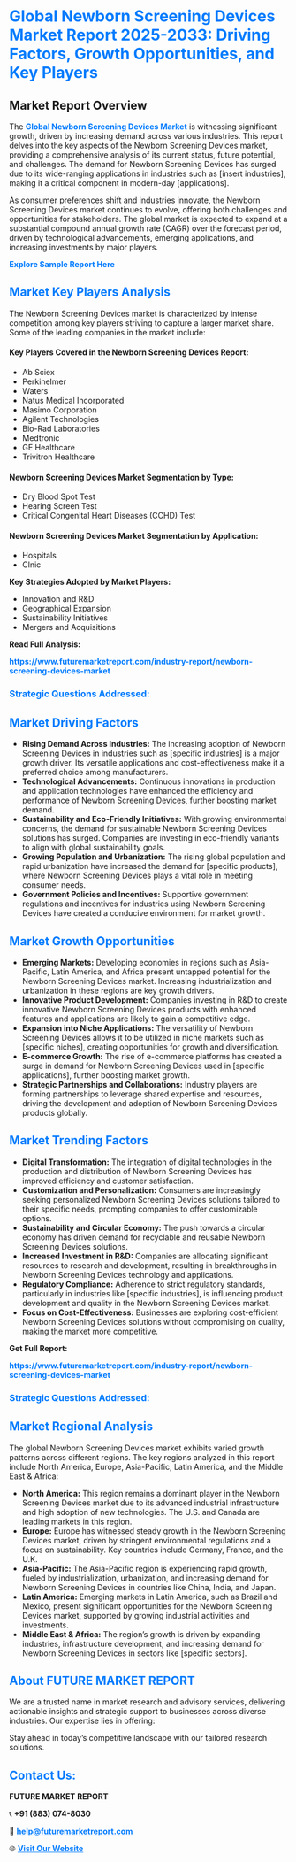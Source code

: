 <h1 style="color: #007BFF;">Global Newborn Screening Devices Market Report 2025-2033: Driving Factors, Growth Opportunities, and Key Players</h1>

<section id="overview">
<h2>Market Report Overview</h2>
<p>The <a href="https://www.futuremarketreport.com/industry-report/newborn-screening-devices-market" style="color: #007BFF; text-decoration: none;"><strong>Global Newborn Screening Devices Market</strong></a> is witnessing significant growth, driven by increasing demand across various industries. This report delves into the key aspects of the Newborn Screening Devices market, providing a comprehensive analysis of its current status, future potential, and challenges. The demand for Newborn Screening Devices has surged due to its wide-ranging applications in industries such as [insert industries], making it a critical component in modern-day [applications].</p>
<p>As consumer preferences shift and industries innovate, the Newborn Screening Devices market continues to evolve, offering both challenges and opportunities for stakeholders. The global market is expected to expand at a substantial compound annual growth rate (CAGR) over the forecast period, driven by technological advancements, emerging applications, and increasing investments by major players.</p>
</section>

<section id="overview">
<p><a href="https://www.futuremarketreport.com/request-sample/reportId=57363" style="color: #007BFF; text-decoration: none;"><strong>Explore Sample Report Here</strong></a></p>
</section>

<section id="key-players">
<h2 style="color: #007BFF;">Market Key Players Analysis</h2>
<p>The Newborn Screening Devices market is characterized by intense competition among key players striving to capture a larger market share. Some of the leading companies in the market include:</p>
<h4>Key Players Covered in the Newborn Screening Devices Report:</h4>
<ul><li>Ab Sciex</li><li>Perkinelmer</li><li>Waters</li><li>Natus Medical Incorporated</li><li>Masimo Corporation</li><li>Agilent Technologies</li><li>Bio-Rad Laboratories</li><li>Medtronic</li><li>GE Healthcare</li><li>Trivitron Healthcare</li></ul>
<h4>Newborn Screening Devices Market Segmentation by Type:</h4>
<ul><li>Dry Blood Spot Test</li><li>Hearing Screen Test</li><li>Critical Congenital Heart Diseases (CCHD) Test</li></ul>

<h4>Newborn Screening Devices Market Segmentation by Application:</h4>
<ul><li>Hospitals</li><li>Clnic</li></ul>
<p><strong>Key Strategies Adopted by Market Players:</strong></p>
<ul>
<li>Innovation and R&D</li>
<li>Geographical Expansion</li>
<li>Sustainability Initiatives</li>
<li>Mergers and Acquisitions</li>
</ul>
</section>

<section>
<p><strong>Read Full Analysis: </strong></p><a href="https://www.futuremarketreport.com/industry-report/newborn-screening-devices-market" style="color: #007BFF; text-decoration: none;"><strong>https://www.futuremarketreport.com/industry-report/newborn-screening-devices-market</strong></a>
<h3 style="color: #007BFF;">Strategic Questions Addressed:</h3>
</section>

<section id="driving-factors">
<h2 style="color: #007BFF;">Market Driving Factors</h2>
<ul>
<li><strong>Rising Demand Across Industries:</strong> The increasing adoption of Newborn Screening Devices in industries such as [specific industries] is a major growth driver. Its versatile applications and cost-effectiveness make it a preferred choice among manufacturers.</li>
<li><strong>Technological Advancements:</strong> Continuous innovations in production and application technologies have enhanced the efficiency and performance of Newborn Screening Devices, further boosting market demand.</li>
<li><strong>Sustainability and Eco-Friendly Initiatives:</strong> With growing environmental concerns, the demand for sustainable Newborn Screening Devices solutions has surged. Companies are investing in eco-friendly variants to align with global sustainability goals.</li>
<li><strong>Growing Population and Urbanization:</strong> The rising global population and rapid urbanization have increased the demand for [specific products], where Newborn Screening Devices plays a vital role in meeting consumer needs.</li>
<li><strong>Government Policies and Incentives:</strong> Supportive government regulations and incentives for industries using Newborn Screening Devices have created a conducive environment for market growth.</li>
</ul>
</section>

<section id="growth-opportunities">
<h2 style="color: #007BFF;">Market Growth Opportunities</h2>
<ul>
<li><strong>Emerging Markets:</strong> Developing economies in regions such as Asia-Pacific, Latin America, and Africa present untapped potential for the Newborn Screening Devices market. Increasing industrialization and urbanization in these regions are key growth drivers.</li>
<li><strong>Innovative Product Development:</strong> Companies investing in R&D to create innovative Newborn Screening Devices products with enhanced features and applications are likely to gain a competitive edge.</li>
<li><strong>Expansion into Niche Applications:</strong> The versatility of Newborn Screening Devices allows it to be utilized in niche markets such as [specific niches], creating opportunities for growth and diversification.</li>
<li><strong>E-commerce Growth:</strong> The rise of e-commerce platforms has created a surge in demand for Newborn Screening Devices used in [specific applications], further boosting market growth.</li>
<li><strong>Strategic Partnerships and Collaborations:</strong> Industry players are forming partnerships to leverage shared expertise and resources, driving the development and adoption of Newborn Screening Devices products globally.</li>
</ul>
</section>

<section id="trending-factors">
<h2 style="color: #007BFF;">Market Trending Factors</h2>
<ul>
<li><strong>Digital Transformation:</strong> The integration of digital technologies in the production and distribution of Newborn Screening Devices has improved efficiency and customer satisfaction.</li>
<li><strong>Customization and Personalization:</strong> Consumers are increasingly seeking personalized Newborn Screening Devices solutions tailored to their specific needs, prompting companies to offer customizable options.</li>
<li><strong>Sustainability and Circular Economy:</strong> The push towards a circular economy has driven demand for recyclable and reusable Newborn Screening Devices solutions.</li>
<li><strong>Increased Investment in R&D:</strong> Companies are allocating significant resources to research and development, resulting in breakthroughs in Newborn Screening Devices technology and applications.</li>
<li><strong>Regulatory Compliance:</strong> Adherence to strict regulatory standards, particularly in industries like [specific industries], is influencing product development and quality in the Newborn Screening Devices market.</li>
<li><strong>Focus on Cost-Effectiveness:</strong> Businesses are exploring cost-efficient Newborn Screening Devices solutions without compromising on quality, making the market more competitive.</li>
</ul>
</section>

<section>
<p><strong>Get Full Report: </strong></p><a href="https://www.futuremarketreport.com/industry-report/newborn-screening-devices-market" style="color: #007BFF; text-decoration: none;"><strong>https://www.futuremarketreport.com/industry-report/newborn-screening-devices-market</strong></a>
<h3 style="color: #007BFF;">Strategic Questions Addressed:</h3>
</section>


<section id="regional-analysis">
<h2 style="color: #007BFF;">Market Regional Analysis</h2>
<p>The global Newborn Screening Devices market exhibits varied growth patterns across different regions. The key regions analyzed in this report include North America, Europe, Asia-Pacific, Latin America, and the Middle East & Africa:</p>
<ul>
<li><strong>North America:</strong> This region remains a dominant player in the Newborn Screening Devices market due to its advanced industrial infrastructure and high adoption of new technologies. The U.S. and Canada are leading markets in this region.</li>
<li><strong>Europe:</strong> Europe has witnessed steady growth in the Newborn Screening Devices market, driven by stringent environmental regulations and a focus on sustainability. Key countries include Germany, France, and the U.K.</li>
<li><strong>Asia-Pacific:</strong> The Asia-Pacific region is experiencing rapid growth, fueled by industrialization, urbanization, and increasing demand for Newborn Screening Devices in countries like China, India, and Japan.</li>
<li><strong>Latin America:</strong> Emerging markets in Latin America, such as Brazil and Mexico, present significant opportunities for the Newborn Screening Devices market, supported by growing industrial activities and investments.</li>
<li><strong>Middle East & Africa:</strong> The region’s growth is driven by expanding industries, infrastructure development, and increasing demand for Newborn Screening Devices in sectors like [specific sectors].</li>
</ul>
</section>

<footer>
<h2 style="color: #007BFF;">About FUTURE MARKET REPORT</h2>
<p>We are a trusted name in market research and advisory services, delivering actionable insights and strategic support to businesses across diverse industries. Our expertise lies in offering:</p>

<p>Stay ahead in today’s competitive landscape with our tailored research solutions.</p>

<h2 style="color: #007BFF;">Contact Us:</h2>
<p><strong>FUTURE MARKET REPORT</strong></p>
<p>📞 <strong>+91 (883) 074-8030</strong></p>
<p>📧 <strong><a href="mailto:help@futuremarketreport.com" style="color: #007BFF;">help@futuremarketreport.com</a></strong></p>
<p>🌐 <strong><a href="https://www.futuremarketreport.com/" style="color: #007BFF;">Visit Our Website</a></strong></p>
</footer>